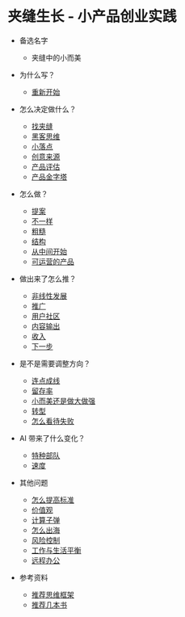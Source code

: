 # 夹缝生长 - 小产品创业实践

- 备选名字
	- 夹缝中的小而美

- 为什么写？
	- [重新开始](book/restart.md)

- 怎么决定做什么？
	- [找夹缝](book/crack.md)
	- [黑客思维](book/hacker.md)
	- [小落点](book/pinpoint.md)
	- [创意来源](book/creativity.md)
	- [产品评估](book/productselection.md)
	- [产品金字塔](book/pyramid.md)

- 怎么做？
	- [提案](book/pitch.md)
	- [不一样](difference.md)
	- [粗糙](book/rough.md)
	- [结构](book/structure.md)
	- [从中间开始](book/middle.md)
	- [可运营的产品](book/marketingdesign.md)

- 做出来了怎么推？
    - [非线性发展](book/nonlinear.md)
	- [推广](book/marketing.md)
	- [用户社区](book/community.md)
	- [内容输出](book/content.md)
	- [收入](book/monetize.md)
	- [下一步](book/next.md)

- 是不是需要调整方向？
	- [连点成线](book/connectdots.md)
    - [留存率](book/retention.md)
	- [小而美还是做大做强](book/path.md)
	- [转型](book/pivot.md)
	- [怎么看待失败](book/fail.md)

- AI 带来了什么变化？
	- [特种部队](book/spcialforces.md) 
	- [速度](book/speed.md)

- 其他问题
	- [怎么提高标准](book/raise.md)
	- [价值观](book/value.md)
	- [计算子弹](book/bullet.md)
	- [怎么出海](book/global.md)
	- [风险控制](book/riskcontrol.md)
	- [工作与生活平衡](book/worklifebalance.md)
	- [远程办公](book/remote.md)

- 参考资料
	- [推荐思维框架](book/framework.md)
	- [推荐几本书](book/books.md)